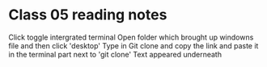# Class 05 reading notes

Click toggle intergrated terminal 
Open folder which brought up windowns file and then click 'desktop'
Type in Git clone and copy the link and paste it in the terminal part next to 'git clone' 
Text appeared underneath 
